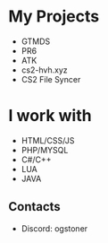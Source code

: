 # My Projects

- GTMDS
- PR6
- ATK
- cs2-hvh.xyz
- CS2 File Syncer

# I work with

- HTML/CSS/JS
- PHP/MYSQL
- C#/C++
- LUA
- JAVA

## Contacts

- Discord: ogstoner
